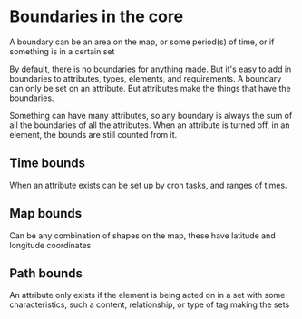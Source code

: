 # Boundaries in the core

A boundary can be an area on the map, or some period(s) of time, or if something is in a certain set

By default, there is no boundaries for anything made. But it's easy to add in boundaries to attributes, types, elements, and requirements.
A boundary can only be set on an attribute. But attributes make the things that have the boundaries.

Something can have many attributes, so any boundary is always the sum of all the boundaries of all the attributes.
When an attribute is turned off, in an element, the bounds are still counted from it.

## Time bounds

When an attribute exists can be set up by cron tasks, and ranges of times.

## Map bounds

Can be any combination of shapes on the map, these have latitude and longitude coordinates

## Path bounds

An attribute only exists if the element is being acted on in a set with some characteristics, such a content, relationship, or type of tag making the sets
